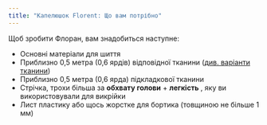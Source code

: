 ```yaml
---
title: "Капелюшок Florent: Що вам потрібно"
---
```


Щоб зробити Флоран, вам знадобиться наступне:

- Основні матеріали для шиття
- Приблизно 0,5 метра (0,6 ярдів) відповідної тканини ([див. варіанти тканини](/docs/patterns/florent/fabric/))
- Приблизно 0,5 метра (0,6 ярда) підкладкової тканини
- Стрічка, трохи більша за **обхвату голови** + **легкість** , яку ви використовували для викрійки
- Лист пластику або щось жорстке для бортика (товщиною не більше 1 мм)
